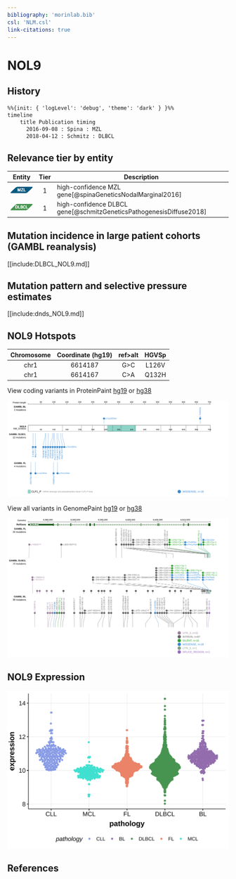 ```yaml
---
bibliography: 'morinlab.bib'
csl: 'NLM.csl'
link-citations: true
---
```

# NOL9

## History
```mermaid
%%{init: { 'logLevel': 'debug', 'theme': 'dark' } }%%
timeline
    title Publication timing
      2016-09-08 : Spina : MZL
      2018-04-12 : Schmitz : DLBCL
```

## Relevance tier by entity

|Entity|Tier|Description               |
|:------:|:----:|--------------------------|
|![MZL](images/icons/MZL_tier1.png)|1|high-confidence MZL gene[@spinaGeneticsNodalMarginal2016]|
|![DLBCL](images/icons/DLBCL_tier1.png) |1   |high-confidence DLBCL gene[@schmitzGeneticsPathogenesisDiffuse2018]|

## Mutation incidence in large patient cohorts (GAMBL reanalysis)

[[include:DLBCL_NOL9.md]]

## Mutation pattern and selective pressure estimates

[[include:dnds_NOL9.md]]

## NOL9 Hotspots

| Chromosome |Coordinate (hg19) | ref>alt | HGVSp | 
 | :---:| :---: | :--: | :---: |
| chr1 | 6614187 | G>C | L126V |
| chr1 | 6614167 | C>A | Q132H |

View coding variants in ProteinPaint [hg19](https://morinlab.github.io/LLMPP/GAMBL/NOL9_protein.html)  or [hg38](https://morinlab.github.io/LLMPP/GAMBL/NOL9_protein_hg38.html)

![](images/proteinpaint/NOL9_NM_024654.svg)

View all variants in GenomePaint [hg19](https://morinlab.github.io/LLMPP/GAMBL/NOL9.html)  or [hg38](https://morinlab.github.io/LLMPP/GAMBL/NOL9_hg38.html)

![](images/proteinpaint/NOL9.svg)

## NOL9 Expression
![](images/gene_expression/NOL9_by_pathology.svg)
<!-- ORIGIN: spinaGeneticsNodalMarginal2016b -->
<!-- DLBCL: schmitzGeneticsPathogenesisDiffuse2018a -->
<!-- MZL: spinaGeneticsNodalMarginal2016b -->

## References

